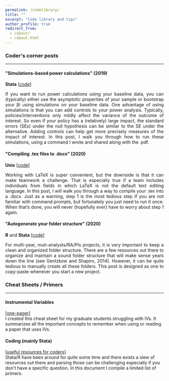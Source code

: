 ```yaml
---
permalink: /codelibrary/
title: ""
excerpt: "Code library and tips"
author_profile: true
redirect_from: 
  - /about/
  - /about.html
---
```



### Coder's corner posts  
 --- 
#### "Simulations-based power calculations" (2019)
**Stata** [[code](https://csae.web.ox.ac.uk/files/coderscornerttweek5fmpdf)]
<p style='text-align: justify;'> 
If you want to run power calculations using your baseline data, you can (typically) either use the asymptotic properties of your sample or bootstrap your βi using simulations on your baseline data. One advantage of using simulations is that you can add controls to your power analysis. Typically, policies/interventions only mildly affect the variance of the outcome of interest. So even if your policy has a (relatively) large impact, the standard errors (SEs) under the null hypothesis can be similar to the SE under the alternative. Adding controls can help get more precisely measures of the impact of interest. In this post, I walk you through how to run these simulations, using a command I wrote and shared along with the .pdf.  
 </p>
 
#### "Compiling .tex files to .docx" (2020)  
**Unix** [[code](https://csae.web.ox.ac.uk/files/coderscornermt19week4fm1pdf)]
<p style='text-align: justify;'> 
Working with LaTeX is super convenient, but the downside is that it can make teamwork a challenge. That is especially true if a team includes individuals from fields in which LaTeX is not the default text editing language. In this post, I will walk you through a way to compile your .tex into a .docx. Just as a warning, step 1 is the most tedious step if you are not familiar with command prompts, but fortunately you just need to run it once. When that’s done, you will never (hopefully ever) have to worry about step 1 again.
 </p>
 
#### "Autogenerate your folder structure" (2020)  
**R** and **Stata** [[code](https://csae.web.ox.ac.uk/sites/default/files/csae/documents/media/coderscorner_mt20week3_sp_v2.pdf)]
<p style='text-align: justify;'> 
For multi-year, muti-analysts/RA/PIs projects, it is very important to keep a clean and organized folder structure. There are a few resources out there to organize and maintain a sound folder structure that will make sense years down the line (see Gentzkow and Shapiro, 2014). However, it can be quite tedious to manually create all these folders. This post is designed as one to copy-paste whenever you start a new project.   
 </p>
 
### Cheat Sheets / Primers
---
#### Instrumental Variables
[[one-pager](http://bzdiop.github.io/files/Misc/CheatSheetIV_BZD.pdf)]  
I created this cheat sheet for my graduate students struggling with IVs. It summarizes all the important concepts to remember when using or reading a paper that uses IVs.   
#### Coding (mainly Stata) 
[[useful resources for coders](http://bzdiop.github.io/files/Misc/stataResources_MSc_201201.pdf)]  
Stata/R have been around for quite some time and there exists a slew of resources out there and parsing those can be challenging especially if you don't have a specific question. In this document I compile a limited list of primers.  

